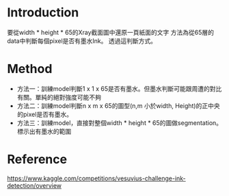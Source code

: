 
# Introduction
要從width * height * 65的Xray截面圖中還原一頁紙面的文字
方法為從65層的data中判斷每個pixel是否有墨水Ink。
透過這判斷方式。

# Method
- 方法一：訓練model判斷1 x 1 x 65是否有墨水。但墨水判斷可能跟周遭的對比有關。單純的絕對強度可能不夠
- 方法二：訓練model判斷n x m x 65的圖型(n,m 小於width, Height)的正中央的pixel是否有墨水。
- 方法三：訓練model，直接對整個width * height * 65的圖做segmentation。標示出有墨水的範圍

  
# Reference 

https://www.kaggle.com/competitions/vesuvius-challenge-ink-detection/overview
